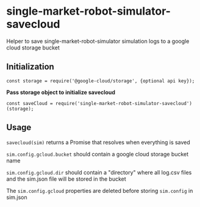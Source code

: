 # single-market-robot-simulator-savecloud

Helper to save single-market-robot-simulator simulation logs to a google cloud storage bucket

## Initialization

    const storage = require('@google-cloud/storage', {optional api key});

**Pass storage object to initialize savecloud**

    const saveCloud = require('single-market-robot-simulator-savecloud')(storage);

## Usage

`savecloud(sim)` returns a Promise that resolves when everything is saved

`sim.config.gcloud.bucket` should contain a google cloud storage bucket name

`sim.config.gcloud.dir` should contain a "directory" where all log.csv files and the sim.json file will be stored in the bucket

The `sim.config.gcloud` properties are deleted before storing `sim.config` in sim.json


